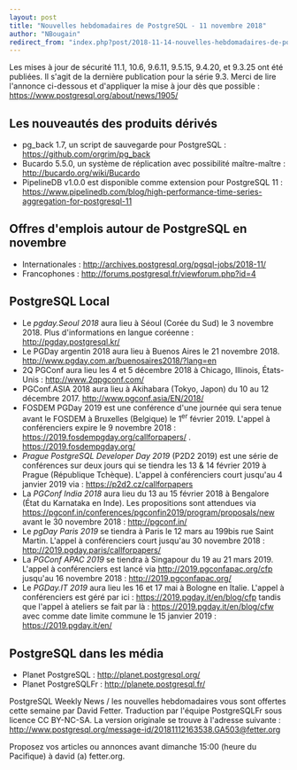 ```yaml
---
layout: post
title: "Nouvelles hebdomadaires de PostgreSQL - 11 novembre 2018"
author: "NBougain"
redirect_from: "index.php?post/2018-11-14-nouvelles-hebdomadaires-de-postgresql-11-novembre-2018 "
---
```



<p>Les mises &agrave; jour de s&eacute;curit&eacute; 11.1, 10.6, 9.6.11, 9.5.15, 9.4.20, et 9.3.25 ont &eacute;t&eacute; publi&eacute;es. Il s'agit de la derni&egrave;re publication pour la s&eacute;rie 9.3. Merci de lire l'annonce ci-dessous et d'appliquer la mise &agrave; jour d&egrave;s que possible&nbsp;: <a target="_blank" href="https://www.postgresql.org/about/news/1905/">https://www.postgresql.org/about/news/1905/</a></p>

<h2>Les nouveaut&eacute;s des produits d&eacute;riv&eacute;s</h2>

<ul>

<li>pg_back 1.7, un script de sauvegarde pour PostgreSQL&nbsp;: <a target="_blank" href="https://github.com/orgrim/pg_back">https://github.com/orgrim/pg_back</a></li>

<li>Bucardo 5.5.0, un syst&egrave;me de r&eacute;plication avec possibilit&eacute; ma&icirc;tre-ma&icirc;tre&nbsp;: <a target="_blank" href="http://bucardo.org/wiki/Bucardo">http://bucardo.org/wiki/Bucardo</a></li>

<li>PipelineDB v1.0.0 est disponible comme extension pour PostgreSQL 11&nbsp;: <a target="_blank" href="https://www.pipelinedb.com/blog/high-performance-time-series-aggregation-for-postgresql-11">https://www.pipelinedb.com/blog/high-performance-time-series-aggregation-for-postgresql-11</a></li>

</ul>

<!--more-->


<h2>Offres d'emplois autour de PostgreSQL en novembre</h2>

<ul>

<li>Internationales : <a target="_blank" href="http://archives.postgresql.org/pgsql-jobs/2018-11/">http://archives.postgresql.org/pgsql-jobs/2018-11/</a></li>

<li>Francophones : <a target="_blank" href="http://forums.postgresql.fr/viewforum.php?id=4">http://forums.postgresql.fr/viewforum.php?id=4</a></li>

</ul>

<h2>PostgreSQL Local</h2>

<ul>

<li>Le <em>pgday.Seoul 2018</em> aura lieu &agrave; S&eacute;oul (Cor&eacute;e du Sud) le 3 novembre 2018. Plus d'informations en langue cor&eacute;enne&nbsp;: <a target="_blank" href="http://pgday.postgresql.kr/">http://pgday.postgresql.kr/</a></li>

<li>Le PGDay argentin 2018 aura lieu &agrave; Buenos Aires le 21 novembre 2018. <a target="_blank" href="http://www.pgday.com.ar/buenosaires2018/?lang=en">http://www.pgday.com.ar/buenosaires2018/?lang=en</a></li>

<li>2Q PGConf aura lieu les 4 et 5 d&eacute;cembre 2018 &agrave; Chicago, Illinois, &Eacute;tats-Unis&nbsp;: <a target="_blank" href="http://www.2qpgconf.com/">http://www.2qpgconf.com/</a></li>

<li>PGConf.ASIA 2018 aura lieu &agrave; Akihabara (Tokyo, Japon) du 10 au 12 d&eacute;cembre 2017. <a target="_blank" href="http://www.pgconf.asia/EN/2018/">http://www.pgconf.asia/EN/2018/</a></li>

<li>FOSDEM PGDay 2019 est une conf&eacute;rence d'une journ&eacute;e qui sera tenue avant le FOSDEM &agrave; Bruxelles (Belgique) le 1<sup>er</sup> f&eacute;vrier 2019. L'appel &agrave; conf&eacute;renciers expire le 9 novembre 2018&nbsp;: <a target="_blank" href="https://2019.fosdempgday.org/callforpapers/">https://2019.fosdempgday.org/callforpapers/</a> . <a target="_blank" href="https://2019.fosdempgday.org/">https://2019.fosdempgday.org/</a></li>

<li><em>Prague PostgreSQL Developer Day 2019</em> (P2D2 2019) est une s&eacute;rie de conf&eacute;rences sur deux jours qui se tiendra les 13 & 14 f&eacute;vrier 2019 &agrave; Prague (R&eacute;publique Tch&egrave;que). L'appel &agrave; conf&eacute;renciers court jusqu'au 4 janvier 2019 via&nbsp;: <a target="_blank" href="https://p2d2.cz/callforpapers">https://p2d2.cz/callforpapers</a></li>

<li>La <em>PGConf India 2018</em> aura lieu du 13 au 15 f&eacute;vrier 2018 &agrave; Bengalore (&Eacute;tat du Karnataka en Inde). Les propositions sont attendues via <a target="_blank" href="https://pgconf.in/conferences/pgconfin2019/program/proposals/new">https://pgconf.in/conferences/pgconfin2019/program/proposals/new</a> avant le 30 novembre 2018&nbsp;: <a target="_blank" href="http://pgconf.in/">http://pgconf.in/</a></li>

<li>Le <em>pgDay Paris 2019</em> se tiendra &agrave; Paris le 12 mars au 199bis rue Saint Martin. L'appel &agrave; conf&eacute;renciers court jusqu'au 30 novembre 2018&nbsp;: <a target="_blank" href="http://2019.pgday.paris/callforpapers/">http://2019.pgday.paris/callforpapers/</a></li>

<li>La <em>PGConf APAC 2019</em> se tiendra &agrave; Singapour du 19 au 21 mars 2019. L'appel &agrave; conf&eacute;renciers est lanc&eacute; via <a target="_blank" href="http://2019.pgconfapac.org/cfp">http://2019.pgconfapac.org/cfp</a> jusqu'au 16 novembre 2018&nbsp;: <a target="_blank" href="http://2019.pgconfapac.org/">http://2019.pgconfapac.org/</a></li>

<li>Le <em>PGDay.IT 2019</em> aura lieu les 16 et 17 mai &agrave; Bologne en Italie. L'appel &agrave; conf&eacute;renciers est g&eacute;r&eacute; par ici&nbsp;: <a target="_blank" href="https://2019.pgday.it/en/blog/cfp">https://2019.pgday.it/en/blog/cfp</a> tandis que l'appel &agrave; ateliers se fait par l&agrave;&nbsp;: <a target="_blank" href="https://2019.pgday.it/en/blog/cfw">https://2019.pgday.it/en/blog/cfw</a> avec comme date limite commune le 15 janvier 2019&nbsp;: <a target="_blank" href="https://2019.pgday.it/en/">https://2019.pgday.it/en/</a></li>

</ul>

<h2>PostgreSQL dans les m&eacute;dia</h2>

<ul>

<li>Planet PostgreSQL : <a target="_blank" href="http://planet.postgresql.org/">http://planet.postgresql.org/</a></li>

<li>Planet PostgreSQLFr : <a target="_blank" href="http://planete.postgresql.fr/">http://planete.postgresql.fr/</a></li>

</ul>

<p>PostgreSQL Weekly News / les nouvelles hebdomadaires vous sont offertes cette semaine par David Fetter. Traduction par l'&eacute;quipe PostgreSQLFr sous licence CC BY-NC-SA. La version originale se trouve &agrave; l'adresse suivante : <a target="_blank" href="http://www.postgresql.org/message-id/20181112163538.GA503@fetter.org">http://www.postgresql.org/message-id/20181112163538.GA503@fetter.org</a></p>

<p>Proposez vos articles ou annonces avant dimanche 15:00 (heure du Pacifique) &agrave; david (a) fetter.org.</p>